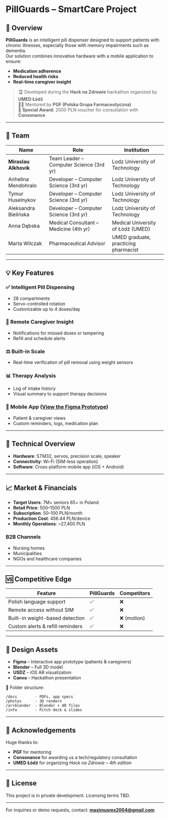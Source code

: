 
# PillGuards – SmartCare Project

## 🧠 Overview
**PillGuards** is an intelligent pill dispenser designed to support patients with chronic illnesses, especially those with memory impairments such as dementia.  
Our solution combines innovative hardware with a mobile application to ensure:
- **Medication adherence**
- **Reduced health risks**
- **Real-time caregiver insight**

> 🏆 Developed during the **Hack na Zdrowie** hackathon organized by **UMED Łódź**  
> 🧑‍🔬 Mentored by **PGF (Polska Grupa Farmaceutyczna)**  
> 🎁 **Special Award:** 2000 PLN voucher for consultation with **Consonance**

---

## 👥 Team

| Name                | Role                                  | Institution                          |
|---------------------|---------------------------------------|--------------------------------------|
| **Miraslau Alkhovik** | Team Leader – Computer Science (3rd yr) | Lodz University of Technology        |
| Anhelina Mendohralo | Developer – Computer Science (3rd yr) | Lodz University of Technology        |
| Tymur Huselnykov    | Developer – Computer Science (3rd yr) | Lodz University of Technology        |
| Aleksandra Bielińska| Developer – Computer Science (3rd yr) | Lodz University of Technology        |
| Anna Dębska         | Medical Consultant – Medicine (4th yr) | Medical University of Łódź (UMED)    |
| Marta Wilczak       | Pharmaceutical Advisor                 | UMED graduate, practicing pharmacist |

---

## 💡 Key Features

### ✅ Intelligent Pill Dispensing
- 28 compartments
- Servo-controlled rotation
- Customizable up to 4 doses/day

### 📲 Remote Caregiver Insight
- Notifications for missed doses or tampering
- Refill and schedule alerts

### ⚖️ Built-in Scale
- Real-time verification of pill removal using weight sensors

### 📊 Therapy Analysis
- Log of intake history
- Visual summary to support therapy decisions

### 📱 Mobile App ([View the Figma Prototype](https://www.figma.com/design/rqFE54uHUMtWteCSuljnE2/Apteczka-PGF?node-id=0-1&t=NM2G9302IKAAQ1ul-1))
- Patient & caregiver views
- Custom reminders, logs, medication plan

---

## 🔧 Technical Overview

- **Hardware**: STM32, servos, precision scale, speaker
- **Connectivity**: Wi-Fi (SIM-less operation)
- **Software**: Cross-platform mobile app (iOS + Android)

---

## 📈 Market & Financials

- **Target Users**: 7M+ seniors 65+ in Poland
- **Retail Price**: 500–1500 PLN
- **Subscription**: 50–100 PLN/month
- **Production Cost**: 456.44 PLN/device
- **Monthly Operations**: ~27,400 PLN

### B2B Channels
- Nursing homes
- Municipalities
- NGOs and healthcare companies

---

## 🆚 Competitive Edge

| Feature                          | PillGuards | Competitors |
|----------------------------------|------------|-------------|
| Polish language support          | ✅         | ❌          |
| Remote access without SIM        | ✅         | ❌          |
| Built-in weight-based detection  | ✅         | ❌ (motion)  |
| Custom alerts & refill reminders| ✅         | ❌          |

---

## 🎨 Design Assets

- **Figma** – Interactive app prototype (patients & caregivers)
- **Blender** – Full 3D model
- **USDZ** – iOS AR visualization
- **Canva** – Hackathon presentation

📁 Folder structure:
```
/docs        - PDFs, app specs
/photos      - 3D renders
/ar+blender  - Blender + AR files
/info        - Pitch deck & slides
```

---

## 🙏 Acknowledgements

Huge thanks to:
- **PGF** for mentoring
- **Consonance** for awarding us a tech/regulatory consultation
- **UMED Łódź** for organizing *Hack na Zdrowie – 4th edition*

---

## 📄 License

This project is in private development. Licensing terms TBD.

---

For inquiries or demo requests, contact: **maximusrex2004@gmail.com**
